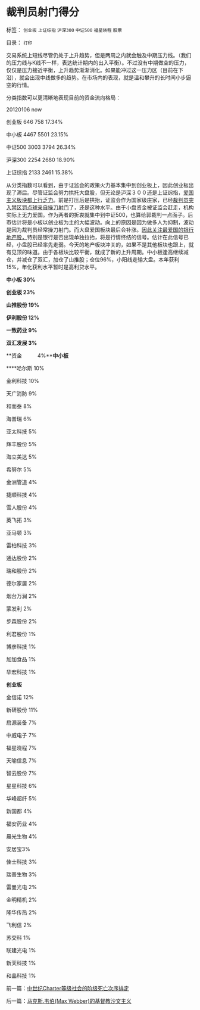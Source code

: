# 裁判员射门得分

标签： `创业板` `上证综指` `沪深300` `中证500` `福星晓程` `股票` 

目录： `打印`

交易系统上短线尽管仍处于上升趋势，但是两周之内就会触及中期压力线。（我们的压力线与K线不一样，表达统计期内的出入平衡）。不过没有中期做空的压力，仅仅是压力接近平衡，上升趋势渐渐消化。如果能冲过这一压力区（目前在下沿），就会出现中线做多的趋势。在市场内的表现，就是温和攀升的长时间小步逼空的行情。



分类指数可以更清晰地表现目前的资金流向格局：

20120106 now

创业板 646 758 17.34%

中小板 4467 5501 23.15%

中证500 3003 3794 26.34%

沪深300 2254 2680 18.90%

上证综指 2133 2461 15.38%

从分类指数可以看到，由于证监会的政策火力基本集中到创业板上，因此创业板出现了滞后。尽管证监会努力拱托大盘股，但无论是沪深３００还是上证综指，[爱国主义板块都上行乏力](../../../2012/2/29/不买蓝筹不爱国，房价不高不爱国.md)。前是打压后是拱抬，证监会作为国家级庄家，已经[裁判员突入禁区罚点球亲自操刀射门](../../../2012/3/1/人在江湖不能不昏，爱国板块压力沉重.md)了，还是这种水平。由于小盘资金被证监会赶走，机构实际上无力爱国。作为两者的折衷就集中到中证500，也算给郭裁判一点面子。后市估计将是小板以创业板为主的大幅波动。向上的原因是因为做多人为抑制，波动是因为裁判员经常操刀射门。而大盘爱国板块最后会补涨。[因此关注最爱国的银行地产股，](../../../2011/4/7/银行地产和ST的逆反投资.md)特别是银行是否出现单独拉抬，将是行情终结的信号。估计在此信号已经，小盘股已经率先走弱。今天的地产板块冲关的，如果不是其他板块也跟上，就有见顶的味道。由于各板块比较平衡，就成了新的上升周期。中小板逢高继续减仓，并减仓了双汇，加仓了山推股；仓位96%，小阳线走输大盘。本年获利15%，年化获利水平暂时是高利贷水平。

**中小板 30%**

**创业板 23%**

**山推股份 19%**

**伊利股份 12%**

**一致药业 9%**

**双汇发展 3%**

**资金　　　4%****中小板**

****哈尔斯 10%

金利科技 10%

天广消防 9%

和而泰 8%

海普瑞 6%

亚太科技 5%

辉丰股份 5%

海立美达 5%

希努尔 5%

金洲管道 4%

捷顺科技 4%

雪人股份 4%

英飞拓 3%

亚马顿 3%

雷柏科技 3%

通达股份 2%

瑞和股份 2%

德尔家居 2%

烟台万润 2%

蒙发利 2%

步森股份 2%

利君股份 1%

博彦科技 1%

加加食品 1%

华宏科技 1%



**创业板**

金信诺 12%

新研股份 11%

启源装备 7%

中威电子 7%

福星晓程 7%

天喻信息 7%

智云股份 7%

星星科技 6%

华峰超纤 5%

新国都 4%

福安药业 4%

晨光生物 4%

安居宝3%

佳士科技 3%

瑞普生物 3%

雷曼光电 2%

金明精机 2%

隆华传热 2%

飞利信 2%

苏交科 1%

联建光电 1%

新天科技 1%

和晶科技 1%

前一篇：[中世纪Charter等级社会的阶级死亡次序排定](../../../2012/3/2/中世纪Charter等级社会的阶级死亡次序排定.md)

后一篇：[马克斯.韦伯(Max&nbsp;Webber)的基督教沙文主义](../../../2012/3/3/马克斯.韦伯(Max&nbsp;Webber)的基督教沙文主义.md)